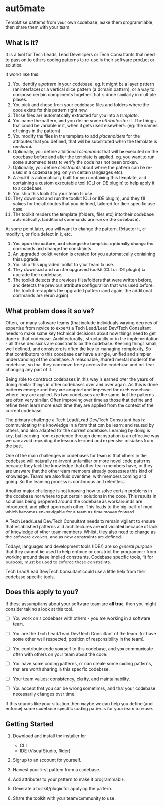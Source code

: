 # autōmate
Templatise patterns from your own codebase, make them programmable, then share them with your team.

## What is it?

It is a tool for Tech Leads, Lead Developers or Tech Consultants that need to pass on to others coding patterns to re-use in their software product or solution.

It works like this:

1. You identify a *pattern* in your codebase. eg. It might be a layer pattern (an interface) or a vertical slice pattern (a domain pattern), or a way to compose certain components together that is done similarly in multiple places.
1. You pick and chose from your codebase files and folders where the code exists for this pattern right now. 
1. Those files are automatically extracted for you into a *template*.
2. You name the pattern, and you define some *attributes* for it. The things that could be variable in it, when it gets used elsewhere. (eg: the names of things in the pattern)
3. You modify the files in the template to add *placeholders* for the attributes that you defined, that will be substituted when the template is *rendered*.
3. Optionally, you define additional *commands* that will be executed on the codebase before and after the template is applied. eg. you want to run some automated tests to verify the code has not been broken. 
4. Optionally, you define *constraints* about where the pattern can be re-used in a codebase (eg. only in certain languages etc).
4. A *toolkit* is automatically built for you containing this template, and containing a custom executable tool (CLI or IDE plugin) to help apply it to a codebase.
5. You ship this toolkit to your team to use.
6. They download and run the toolkit (CLI or IDE plugin), and they fill values for the attributes that you defined, tailored for their specific use case.
7. The toolkit renders the template (folders, files etc) into their codebase automatically. (additional commands are run on the codebase).

At some point later, you will want to change the pattern. Refactor it, or modify it, or fix a defect in it, etc.
1. You open the pattern, and change the template, optionally change the commands and change the constraints.
2. An upgraded toolkit version is created for you automatically containing this upgrade.
2. You ship this upgraded toolkit to your team to use.
2. They download and run the upgraded toolkit (CLI or IDE plugin) to upgrade their codebase.
2. The toolkit detects the previous files/folders that were written before, and detects the previous attribute configuration that was used before. The toolkit re-applies the upgraded pattern (and again, the additional commands are rerun again). 

## What problem does it solve?

Often, for many software teams (that include individuals varying degrees of expertise from novice to expert) a Tech Lead/Lead Dev/Tech Consultant needs to make some key technical decisions about how things need to get done in that codebase. Architecturally , structurally or in the implementation - all these decisions are constraints on the codebase. Keeping things small, well defined, and consistent is often the key to managing complexity. So that contributors to this codebase can have a single, unified and simpler understanding of the codebase. A reasonable, shared mental model of the codebase, so that they can move freely across the codebase and not fear changing any part of it. 

Being able to construct codebases in this way is earned over the years of doing similar things in other codebases over and over again. As this is done patterns emerge and they are adapted and improved for each codebase where they are applied. No two codebases are the same, but the patterns are often very similar. Often improving over time as those that define and refine them learn more each time they are applied from the context of the current codebase.

The primary challenge a Tech Lead/Lead Dev/Tech Consultant has is: communicating this knowledge in a form that can be learnt and reused by others, and also adapted for the current codebase. Learning by doing is key, but learning from experience through demonstration is an effective way we can avoid repeating the lessons learned and expensive mistakes from the past.

One of the main challenges in codebases for team is that others in the codebase will naturally re-invent unfamiliar or more novel code patterns because they lack the knowledge that other team members have, or they are unaware that the other team members already possesses this kind of knowledge. Teams are also fluid over time, with members coming and going. So the learning process is continuous and relentless. 

Another major challenge is not knowing how to solve certain problems in the codebase nor where to put certain solutions in the code. This results in solutions being peppered around the codebase as workarounds are introduced, and pilled upon each other. This leads to the big-ball-of-mud which becomes un-navigable for a team as time moves forward.

A Tech Lead/Lead Dev/Tech Consultant needs to remain vigilant to ensure that established patterns and architectures are not violated because of lack of knowledge of other team members. Whilst, they also need to change as the software evolves, and as new constraints are defined.

Todays, languages and development tools (IDEs) are so *general purpose* that they cannot be used to help enforce or constrict the programmer from working around these implied constraints. Codebase specific tools, fit for purpose, must be used to enforce these constraints.

Tech Lead/Lead Dev/Tech Consultant could use a little help from their codebase specific tools.

## Does this apply to you?

If these assumptions about your software team are **all true**, then you might consider taking a look at this tool.

- [ ] You work on a codebase with others - you are working in a software team.

- [ ] You are the Tech Lead/Lead Dev/Tech Consultant of the team. (or have some other well respected,  position of responsibility in the team).
- [ ] You contribute code yourself to this codebase, and you communicate often with others on your team about the code.
- [ ] You have some coding patterns, or can create some coding patterns, that are worth sharing in this specific codebase.
- [ ] Your team values: consistency, clarity, and maintainability.
- [ ] You accept that you can be wrong sometimes, and that your codebase necessarily changes over time.

If this sounds like your situation then maybe we can help you define (and enforce) some codebase specific coding patterns for your team to reuse.

## Getting Started

1. Download and install the installer for
	* CLI
	* IDE (Visual Studio, Rider)

1. Signup to an account for yourself.

1. Harvest your first pattern from a codebase.

1. Add attributes to your pattern to make it programmable.

1. Generate a toolkit/plugin for applying the pattern.

1. Share the toolkit with your team/community to use.

